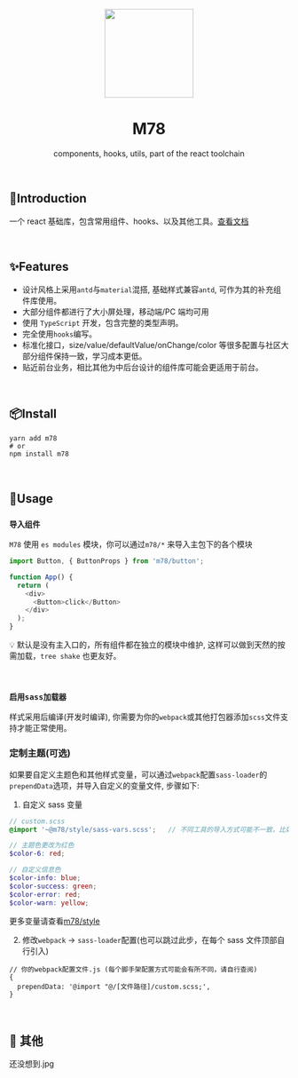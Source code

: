
<p align="center">
    <img src="https://gitee.com/llixianjie/m78/raw/master/public/logo.png" width="160" align="center" />
</p>

<h1 align="center">M78</h1>
<p align="center">components, hooks, utils, part of the react toolchain</p>
<br>

## 🎉Introduction

一个 react 基础库，包含常用组件、hooks、以及其他工具。[查看文档](http://llixianjie.gitee.io/m78/docs)

<br>

## ✨Features


- 设计风格上采用`antd`与`material`混搭, 基础样式兼容`antd`, 可作为其的补充组件库使用。
- 大部分组件都进行了大小屏处理，移动端/PC 端均可用
- 使用 `TypeScript` 开发，包含完整的类型声明。
- 完全使用`hooks`编写。
- 标准化接口，size/value/defaultValue/onChange/color 等很多配置与社区大部分组件保持一致，学习成本更低。
- 贴近前台业务，相比其他为中后台设计的组件库可能会更适用于前台。


<br>

## 📦Install

```shell
yarn add m78
# or
npm install m78
```

<br>

## 📘Usage

### `导入组件`

`M78` 使用 `es modules` 模块，你可以通过`m78/*` 来导入主包下的各个模块

```js
import Button, { ButtonProps } from 'm78/button';

function App() {
  return (
    <div>
      <Button>click</Button>
    </div>
  );
}
```

💡 默认是没有主入口的，所有组件都在独立的模块中维护, 这样可以做到天然的按需加载，`tree shake` 也更友好。

<br>

### `启用sass加载器`

样式采用后编译(开发时编译), 你需要为你的`webpack`或其他打包器添加`scss`文件支持才能正常使用。


### 定制主题(可选)

如果要自定义主题色和其他样式变量，可以通过`webpack`配置`sass-loader`的`prependData`选项，并导入自定义的变量文件, 步骤如下:

1. 自定义 sass 变量

```scss
// custom.scss
@import '~@m78/style/sass-vars.scss';   // 不同工具的导入方式可能不一致，比如vite导入时不带前面的 `~`

// 主题色更改为红色
$color-6: red;

// 自定义信息色
$color-info: blue;
$color-success: green;
$color-error: red;
$color-warn: yellow;
```

更多变量请查看[m78/style](https://github.com/m78-core/style/blob/main/config.scss)

2. 修改`webpack` -> `sass-loader`配置(也可以跳过此步，在每个 sass 文件顶部自行引入)

```
// 你的webpack配置文件.js (每个脚手架配置方式可能会有所不同，请自行查阅)
{
  prependData: '@import "@/[文件路径]/custom.scss;',
}
```

<br>

## 🎄 其他

还没想到.jpg
